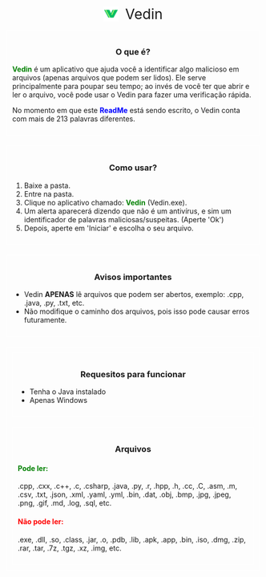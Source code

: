 <p align="center">
    <img src="images/logo.png" width="30" alt="Logo" style="vertical-align: middle;">
    <span style="vertical-align: middle; font-size: 2em; margin-left: 10px;">Vedin</span>
</p>

<div style="border: 1px solid white; padding: 10px; margin-bottom: 20px;">
<h3 align="center">O que é?</h3>

<p><b style="color: green;">Vedin</b> é um aplicativo que ajuda você a identificar algo malicioso em arquivos (apenas arquivos que podem ser lidos). Ele serve principalmente para poupar seu tempo; ao invés de você ter que abrir e ler o arquivo, você pode usar o Vedin para fazer uma verificação rápida.</p>

<p>No momento em que este <b style="color: blue">ReadMe</b> está sendo escrito, o Vedin conta com mais de 213 palavras diferentes.</p>
</div>

<div style="border: 1px solid white; padding: 10px; margin-bottom: 20px;">
<h3 align="center">Como usar?</h3>

<ol>
    <li>Baixe a pasta.</li>
    <li>Entre na pasta.</li>
    <li>Clique no aplicativo chamado: <b style="color: green">Vedin</b> (Vedin.exe).</li>
    <li>Um alerta aparecerá dizendo que não é um antivírus, e sim um identificador de palavras maliciosas/suspeitas. (Aperte 'Ok')</li>
    <li>Depois, aperte em 'Iniciar' e escolha o seu arquivo.</li>
</ol>
</div>

<div style="border: 1px solid white; padding: 10px; margin-bottom: 20px;">
<h3 align="center">Avisos importantes</h3>

<ul>
    <li>Vedin <b>APENAS</b> lê arquivos que podem ser abertos, exemplo: .cpp, .java, .py, .txt, etc.</li>
    <li>Não modifique o caminho dos arquivos, pois isso pode causar erros futuramente.</li>
</ul>
</div>

<div style="border: 1px solid white; padding: 10px;">
<div style="border: 1px solid white; padding: 10px; margin-bottom: 20px;">
<h3 align="center">Requesitos para funcionar</h3>

<ul>
    <li>Tenha o Java instalado</li>
    <li>Apenas Windows</li>
</ul>
</div>

<div style="border: 1px solid white; padding: 10px;">
<h3 align="center">Arquivos</h3>

<h4 style="color: green">Pode ler:</h4>
<p>.cpp, .cxx, .c++, .c, .csharp, .java, .py, .r, .hpp, .h, .cc, .C, .asm, .m, .csv, .txt, .json, .xml, .yaml, .yml, .bin, .dat, .obj, .bmp, .jpg, .jpeg, .png, .gif, .md, .log, .sql, etc.</p>

<h4 style="color: red">Não pode ler:</h4>
<p>.exe, .dll, .so, .class, .jar, .o, .pdb, .lib, .apk, .app, .bin, .iso, .dmg, .zip, .rar, .tar, .7z, .tgz, .xz, .img, etc.</p>
</div>
